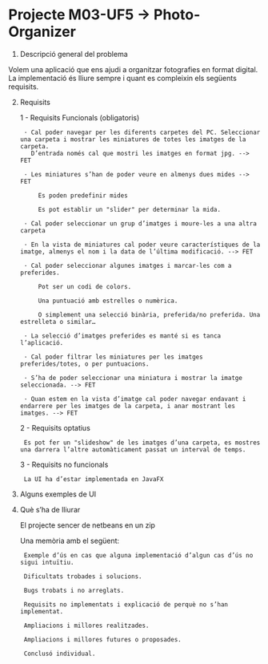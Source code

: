 # Projecte M03-UF5 → Photo-Organizer
1. Descripció general del problema

Volem una aplicació que ens ajudi a organitzar fotografies en format digital.
La implementació és lliure sempre i quant es compleixin els següents requisits.

2. Requisits

    1 - Requisits Funcionals (obligatoris)

        · Cal poder navegar per les diferents carpetes del PC. Seleccionar una carpeta i mostrar les miniatures de totes les imatges de la carpeta. 
          D’entrada només cal que mostri les imatges en format jpg. --> FET

        · Les miniatures s’han de poder veure en almenys dues mides --> FET

            Es poden predefinir mides

            Es pot establir un "slider" per determinar la mida.

        · Cal poder seleccionar un grup d’imatges i moure-les a una altra carpeta

        · En la vista de miniatures cal poder veure característiques de la imatge, almenys el nom i la data de l’última modificació. --> FET

        · Cal poder seleccionar algunes imatges i marcar-les com a preferides.

            Pot ser un codi de colors.

            Una puntuació amb estrelles o numèrica.

            O simplement una selecció binària, preferida/no preferida. Una estrelleta o similar…

        · La selecció d’imatges preferides es manté si es tanca l’aplicació.

        · Cal poder filtrar les miniatures per les imatges preferides/totes, o per puntuacions.

        · S’ha de poder seleccionar una miniatura i mostrar la imatge seleccionada. --> FET

        · Quan estem en la vista d’imatge cal poder navegar endavant i endarrere per les imatges de la carpeta, i anar mostrant les imatges. --> FET

    2 - Requisits optatius

        Es pot fer un "slideshow" de les imatges d’una carpeta, es mostres una darrera l’altre automàticament passat un interval de temps.

    3 - Requisits no funcionals

        La UI ha d’estar implementada en JavaFX
        
 3. Alguns exemples de UI
        
4. Què s’ha de lliurar

    El projecte sencer de netbeans en un zip

    Una memòria amb el següent:

        Exemple d’ús en cas que alguna implementació d’algun cas d’ús no sigui intuïtiu.

        Dificultats trobades i solucions.

        Bugs trobats i no arreglats.

        Requisits no implementats i explicació de perquè no s’han implementat.

        Ampliacions i millores realitzades.

        Ampliacions i millores futures o proposades.

        Conclusó individual.

